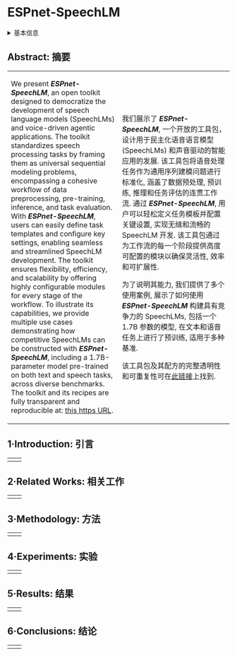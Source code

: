 # ESPnet-SpeechLM

<details>
<summary>基本信息</summary>

- 标题: "ESPnet-SpeechLM: An Open Speech Language Model Toolkit."
- 作者:
  - 01 Jinchuan Tian
  - 02 Jiatong Shi
  - 03 William Chen
  - 04 Siddhant Arora
  - 05 Yoshiki Masuyama
  - 06 Takashi Maekaku
  - 07 Yihan Wu
  - 08 Junyi Peng
  - 09 Shikhar Bharadwaj
  - 10 Yiwen Zhao
  - 11 Samuele Cornell
  - 12 Yifan Peng
  - 13 Xiang Yue
  - 14 Chao-Han Huck Yang
  - 15 Graham Neubig
  - 16 Shinji Watanabe
- 链接:
  - [ArXiv](https://arxiv.org/abs/2502.15218)
  - [Publication]()
  - [Github](https://github.com/espnet/espnet/tree/speechlm)
  - [Demo]()
- 文件:
  - [ArXiv](PDF/2025.02.24-2502.15218v2__ESPnet-SpeechLM__An_Open_Speech_Language_Model_Toolkit.pdf)
  - [Publication] #TODO

</details>

## Abstract: 摘要

<table><tr><td width="50%">

We present ***ESPnet-SpeechLM***, an open toolkit designed to democratize the development of speech language models (SpeechLMs) and voice-driven agentic applications.
The toolkit standardizes speech processing tasks by framing them as universal sequential modeling problems, encompassing a cohesive workflow of data preprocessing, pre-training, inference, and task evaluation.
With ***ESPnet-SpeechLM***, users can easily define task templates and configure key settings, enabling seamless and streamlined SpeechLM development.
The toolkit ensures flexibility, efficiency, and scalability by offering highly configurable modules for every stage of the workflow.
To illustrate its capabilities, we provide multiple use cases demonstrating how competitive SpeechLMs can be constructed with ***ESPnet-SpeechLM***, including a 1.7B-parameter model pre-trained on both text and speech tasks, across diverse benchmarks.
The toolkit and its recipes are fully transparent and reproducible at: [this https URL](https://github.com/espnet/espnet/tree/speechlm).

</td><td>

我们展示了 ***ESPnet-SpeechLM***, 一个开放的工具包，设计用于民主化语音语言模型 (SpeechLMs) 和声音驱动的智能应用的发展.
该工具包将语音处理任务作为通用序列建模问题进行标准化, 涵盖了数据预处理, 预训练, 推理和任务评估的连贯工作流.
通过 ***ESPnet-SpeechLM***, 用户可以轻松定义任务模板并配置关键设置, 实现无缝和流畅的 SpeechLM 开发.
该工具包通过为工作流的每一个阶段提供高度可配置的模块以确保灵活性, 效率和可扩展性.

为了说明其能力, 我们提供了多个使用案例, 展示了如何使用 ***ESPnet-SpeechLM*** 构建具有竞争力的 SpeechLMs, 包括一个 1.7B 参数的模型, 在文本和语音任务上进行了预训练, 适用于多种基准.

该工具包及其配方的完整透明性和可重复性可在[此链接](https://github.com/espnet/espnet/tree/speechlm)上找到.

</td></tr></table>

## 1·Introduction: 引言

<table><tr><td width="50%">

</td><td>

</td></tr></table>

## 2·Related Works: 相关工作

<table><tr><td width="50%">

</td><td>

</td></tr></table>

## 3·Methodology: 方法

<table><tr><td width="50%">

</td><td>

</td></tr></table>

## 4·Experiments: 实验

<table><tr><td width="50%">

</td><td>

</td></tr></table>

## 5·Results: 结果

<table><tr><td width="50%">

</td><td>

</td></tr></table>

## 6·Conclusions: 结论

<table><tr><td width="50%">

</td><td>

</td></tr></table>

